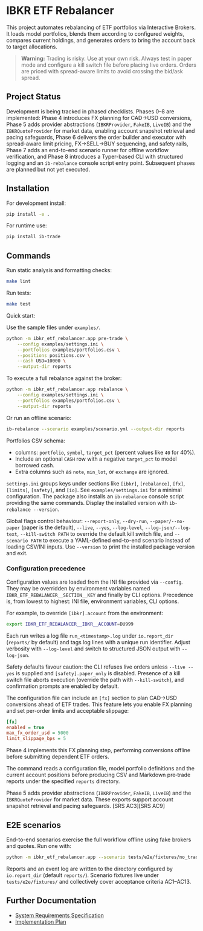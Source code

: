 # IBKR ETF Rebalancer

This project automates rebalancing of ETF portfolios via Interactive Brokers. It loads model portfolios, blends them according to configured weights, compares current holdings, and generates orders to bring the account back to target allocations.

> **Warning:** Trading is risky. Use at your own risk. Always test in paper mode and configure a kill switch file before placing live orders.
> Orders are priced with spread-aware limits to avoid crossing the bid/ask spread.

## Project Status

Development is being tracked in phased checklists. Phases 0–8 are implemented: Phase 4 introduces FX planning for CAD→USD conversions, Phase 5 adds provider abstractions (`IBKRProvider`, `FakeIB`, `LiveIB`) and the `IBKRQuoteProvider` for market data, enabling account snapshot retrieval and pacing safeguards, Phase 6 delivers the order builder and executor with spread-aware limit pricing, FX→SELL→BUY sequencing, and safety rails, Phase 7 adds an end-to-end scenario runner for offline workflow verification, and Phase 8 introduces a Typer-based CLI with structured logging and an `ib-rebalance` console script entry point. Subsequent phases are planned but not yet executed.

## Installation

For development install:

```bash
pip install -e .
```

For runtime use:

```bash
pip install ib-trade
```

## Commands

Run static analysis and formatting checks:

```bash
make lint
```

Run tests:

```bash
make test
```

Quick start:

Use the sample files under `examples/`.

```bash
python -m ibkr_etf_rebalancer.app pre-trade \
    --config examples/settings.ini \
    --portfolios examples/portfolios.csv \
    --positions positions.csv \
    --cash USD=10000 \
    --output-dir reports
```

To execute a full rebalance against the broker:

```bash
python -m ibkr_etf_rebalancer.app rebalance \
    --config examples/settings.ini \
    --portfolios examples/portfolios.csv \
    --output-dir reports
```

Or run an offline scenario:

```bash
ib-rebalance --scenario examples/scenario.yml --output-dir reports
```

Portfolios CSV schema:

- columns: `portfolio`, `symbol`, `target_pct` (percent values like `40` for 40%).
- Include an optional `CASH` row with a negative `target_pct` to model borrowed cash.
- Extra columns such as `note`, `min_lot`, or `exchange` are ignored.

`settings.ini` groups keys under sections like `[ibkr]`, `[rebalance]`, `[fx]`, `[limits]`, `[safety]`, and `[io]`. See `examples/settings.ini` for a minimal configuration.
The package also installs an `ib-rebalance` console script providing the same
commands. Display the installed version with `ib-rebalance --version`.

Global flags control behaviour: `--report-only`, `--dry-run`,
`--paper/--no-paper` (paper is the default), `--live`, `--yes`,
`--log-level`, `--log-json/--log-text`, `--kill-switch PATH` to override the
default kill switch file, and `--scenario PATH` to execute a YAML-defined
end-to-end scenario instead of loading CSV/INI inputs. Use `--version` to print the
installed package version and exit.

### Configuration precedence

Configuration values are loaded from the INI file provided via `--config`. They
may be overridden by environment variables named
`IBKR_ETF_REBALANCER__SECTION__KEY` and finally by CLI options. Precedence is,
from lowest to highest: INI file, environment variables, CLI options.

For example, to override `[ibkr].account` from the environment:

```bash
export IBKR_ETF_REBALANCER__IBKR__ACCOUNT=DU999
```

Each run writes a log file `run_<timestamp>.log` under `io.report_dir`
(`reports/` by default) and tags log lines with a unique run identifier.
Adjust verbosity with `--log-level` and switch to structured JSON output with
`--log-json`.

Safety defaults favour caution: the CLI refuses live orders unless
`--live --yes` is supplied and `[safety].paper_only` is disabled. Presence of a
kill switch file aborts execution (override the path with `--kill-switch`),
and confirmation prompts are enabled by default.

The configuration file can include an `[fx]` section to plan CAD→USD conversions ahead of ETF trades. This feature lets you enable FX planning and set per-order limits and acceptable slippage:

```ini
[fx]
enabled = true
max_fx_order_usd = 5000
limit_slippage_bps = 5
```

Phase 4 implements this FX planning step, performing conversions offline before submitting dependent ETF orders.

The command reads a configuration file, model portfolio definitions and the
current account positions before producing CSV and Markdown pre‑trade reports
under the specified ``reports`` directory.

Phase 5 adds provider abstractions (`IBKRProvider`, `FakeIB`, `LiveIB`) and the
`IBKRQuoteProvider` for market data. These exports support account snapshot
retrieval and pacing safeguards. [SRS AC3][SRS AC9]

## E2E scenarios

End-to-end scenarios exercise the full workflow offline using fake brokers and
quotes. Run one with:

```bash
python -m ibkr_etf_rebalancer.app --scenario tests/e2e/fixtures/no_trade_within_band.yml
```

Reports and an event log are written to the directory configured by
`io.report_dir` (default `reports/`). Scenario fixtures live under
`tests/e2e/fixtures/` and collectively cover acceptance criteria AC1–AC13.

## Further Documentation

- [System Requirements Specification](srs.md)
- [Implementation Plan](plan.md)

